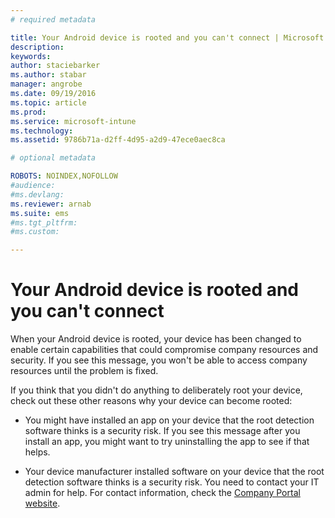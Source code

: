 ```yaml
---
# required metadata

title: Your Android device is rooted and you can't connect | Microsoft Intune
description:
keywords:
author: staciebarkerms.author: stabar
manager: angrobe
ms.date: 09/19/2016
ms.topic: article
ms.prod:
ms.service: microsoft-intune
ms.technology:
ms.assetid: 9786b71a-d2ff-4d95-a2d9-47ece0aec8ca

# optional metadata

ROBOTS: NOINDEX,NOFOLLOW
#audience:
#ms.devlang:
ms.reviewer: arnab
ms.suite: ems
#ms.tgt_pltfrm:
#ms.custom:

---
```



# Your Android device is rooted and you can't connect

When your Android device is rooted, your device has been changed to enable certain capabilities that could compromise company resources and security. If you see this message, you won't be able to access company resources until the problem is fixed.

If you think that you didn't do anything to deliberately root your device, check out these other reasons why your device can become rooted:

- You might have installed an app on your device that the root detection software thinks is a security risk. If you see this message after you install an app, you might want to try uninstalling the app to see if that helps.

- Your device manufacturer installed software on your device that the root detection software thinks is a security risk. You need to contact your IT admin for help. For contact information, check the [Company Portal website](http://portal.manage.microsoft.com).
